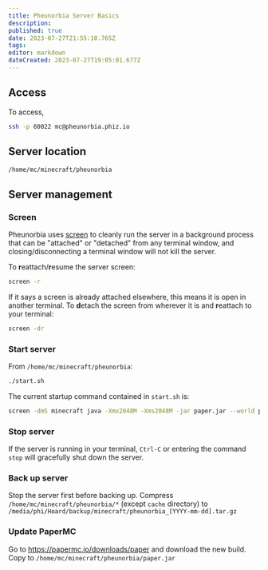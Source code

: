 ```yaml
---
title: Pheunorbia Server Basics
description: 
published: true
date: 2023-07-27T21:55:10.765Z
tags: 
editor: markdown
dateCreated: 2023-07-27T19:05:01.677Z
---
```


## Access
To access,
```bash
ssh -p 60022 mc@pheunorbia.phiz.io
```

## Server location
`/home/mc/minecraft/pheunorbia`

## Server management

### Screen
Pheunorbia uses [screen](https://linuxhandbook.com/screen-command/) to cleanly run the server in a background process that can be "attached" or "detached" from any terminal window, and closing/disconnecting a terminal window will not kill the server.

To **r**eattach/**r**esume the server screen:
```bash
screen -r
```
If it says a screen is already attached elsewhere, this means it is open in another terminal. To **d**etach the screen from wherever it is and **r**eattach to your terminal:
```bash
screen -dr
```

### Start server
From `/home/mc/minecraft/pheunorbia`:
```bash
./start.sh
```
The current startup command contained in `start.sh` is:
```bash
screen -dmS minecraft java -Xmx2048M -Xms2048M -jar paper.jar --world phnord --nogui
```

### Stop server
If the server is running in your terminal, `Ctrl-C` or entering the command `stop` will gracefully shut down the server.

### Back up server
Stop the server first before backing up.
Compress `/home/mc/minecraft/pheunorbia/*` (except `cache` directory) to `/media/phi/Hoard/backup/minecraft/pheunorbia_[YYYY-mm-dd].tar.gz`

### Update PaperMC
Go to https://papermc.io/downloads/paper and download the new build. Copy to `/home/mc/minecraft/pheunorbia/paper.jar`